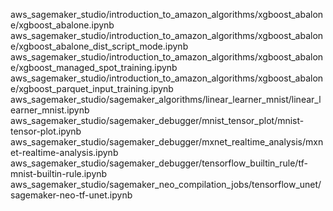 aws_sagemaker_studio/introduction_to_amazon_algorithms/xgboost_abalone/xgboost_abalone.ipynb
aws_sagemaker_studio/introduction_to_amazon_algorithms/xgboost_abalone/xgboost_abalone_dist_script_mode.ipynb
aws_sagemaker_studio/introduction_to_amazon_algorithms/xgboost_abalone/xgboost_managed_spot_training.ipynb
aws_sagemaker_studio/introduction_to_amazon_algorithms/xgboost_abalone/xgboost_parquet_input_training.ipynb
aws_sagemaker_studio/sagemaker_algorithms/linear_learner_mnist/linear_learner_mnist.ipynb
aws_sagemaker_studio/sagemaker_debugger/mnist_tensor_plot/mnist-tensor-plot.ipynb
aws_sagemaker_studio/sagemaker_debugger/mxnet_realtime_analysis/mxnet-realtime-analysis.ipynb
aws_sagemaker_studio/sagemaker_debugger/tensorflow_builtin_rule/tf-mnist-builtin-rule.ipynb
aws_sagemaker_studio/sagemaker_neo_compilation_jobs/tensorflow_unet/sagemaker-neo-tf-unet.ipynb


